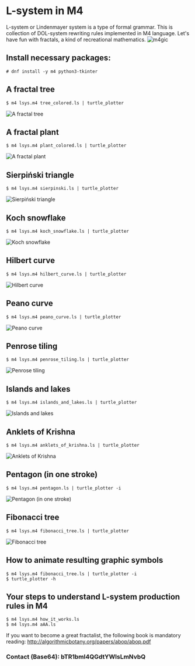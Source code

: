 # L-system in M4
L-system or Lindenmayer system is a type of formal grammar.
This is collection of DOL-system rewriting rules implemented in M4 language.
Let's have fun with fractals, a kind of recreational mathematics.
![m4gic](img/m4gic.png?raw=true)

## Install necessary packages:
```
# dnf install -y m4 python3-tkinter
```
## A fractal tree
```
$ m4 lsys.m4 tree_colored.ls | turtle_plotter
```
![A fractal tree](img/tree.png?raw=true "A tree (young parts are green, old are brown)")

## A fractal plant
```
$ m4 lsys.m4 plant_colored.ls | turtle_plotter
```
![A fractal plant](img/plant.png?raw=true "A plant (young parts are green, old are brown)")

## Sierpiński triangle
```
$ m4 lsys.m4 sierpinski.ls | turtle_plotter
```
![Sierpiński triangle](img/triangle.png?raw=true "Sierpiński triangle")

## Koch snowflake
```
$ m4 lsys.m4 koch_snowflake.ls | turtle_plotter
```
![Koch snowflake](img/koch.png?raw=true "Koch snowflake")

## Hilbert curve
```
$ m4 lsys.m4 hilbert_curve.ls | turtle_plotter
```
![Hilbert curve](img/hilbert.png?raw=true "Hilbert curve")

## Peano curve
```
$ m4 lsys.m4 peano_curve.ls | turtle_plotter
```
![Peano curve](img/peano.png?raw=true "Peano curve")

## Penrose tiling
```
$ m4 lsys.m4 penrose_tiling.ls | turtle_plotter
```
![Penrose tiling](img/penrose.png?raw=true "Penrose tiling")

## Islands and lakes
```
$ m4 lsys.m4 islands_and_lakes.ls | turtle_plotter
```
![Islands and lakes](img/islands.png?raw=true "Islands and lakes")

## Anklets of Krishna
```
$ m4 lsys.m4 anklets_of_krishna.ls | turtle_plotter
```
![Anklets of Krishna](img/anklets.png?raw=true "Anklets of Krishna")

## Pentagon (in one stroke)
```
$ m4 lsys.m4 pentagon.ls | turtle_plotter -i
```
![Pentagon (in one stroke)](img/pentagon.png?raw=true "Pentagon (in one stroke)")

## Fibonacci tree
```
$ m4 lsys.m4 fibonacci_tree.ls | turtle_plotter
```
![Fibonacci tree](img/fibonacci.png?raw=true "Fibonacci tree")

## How to animate resulting graphic symbols
```
$ m4 lsys.m4 fibonacci_tree.ls | turtle_plotter -i
$ turtle_plotter -h
```
## Your steps to understand L-system production rules in M4
```
$ m4 lsys.m4 how_it_works.ls
$ m4 lsys.m4 aAA.ls
```
If you want to become a great fractalist, the following book is mandatory reading:
http://algorithmicbotany.org/papers/abop/abop.pdf

### Contact (Base64): bTR1bml4QGdtYWlsLmNvbQ
